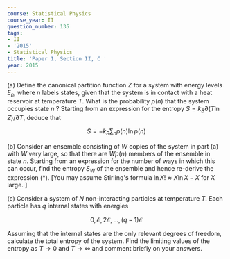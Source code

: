 ```yaml
---
course: Statistical Physics
course_year: II
question_number: 135
tags:
- II
- '2015'
- Statistical Physics
title: 'Paper 1, Section II, C '
year: 2015
---
```




(a) Define the canonical partition function $Z$ for a system with energy levels $E_{n}$, where $n$ labels states, given that the system is in contact with a heat reservoir at temperature $T$. What is the probability $p(n)$ that the system occupies state $n$ ? Starting from an expression for the entropy $S=k_{B} \partial(T \ln Z) / \partial T$, deduce that

$$S=-k_{B} \sum_{n} p(n) \ln p(n)$$

(b) Consider an ensemble consisting of $W$ copies of the system in part (a) with $W$ very large, so that there are $W p(n)$ members of the ensemble in state $n$. Starting from an expression for the number of ways in which this can occur, find the entropy $S_{W}$ of the ensemble and hence re-derive the expression $(*)$. [You may assume Stirling's formula $\ln X ! \approx X \ln X-X$ for $X$ large. $]$

(c) Consider a system of $N$ non-interacting particles at temperature $T$. Each particle has $q$ internal states with energies

$$0, \mathcal{E}, 2 \mathcal{E}, \ldots,(q-1) \mathcal{E}$$

Assuming that the internal states are the only relevant degrees of freedom, calculate the total entropy of the system. Find the limiting values of the entropy as $T \rightarrow 0$ and $T \rightarrow \infty$ and comment briefly on your answers.